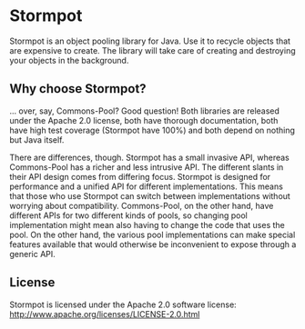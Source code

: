 Stormpot
========

Stormpot is an object pooling library for Java. Use it to recycle objects that
are expensive to create. The library will take care of creating and destroying
your objects in the background.

Why choose Stormpot?
--------------------

... over, say, Commons-Pool? Good question! Both libraries are released under
the Apache 2.0 license, both have thorough documentation, both have high test
coverage (Stormpot have 100%) and both depend on nothing but Java itself.

There are differences, though. Stormpot has a small invasive API, whereas
Commons-Pool has a richer and less intrusive API. The different slants in their
API design comes from differing focus. Stormpot is designed for performance
and a unified API for different implementations. This means that those who use
Stormpot can switch between implementations without worrying about
compatibility. Commons-Pool, on the other hand, have different APIs for
two different kinds of pools, so changing pool implementation might mean also
having to change the code that uses the pool. On the other hand, the various
pool implementations can make special features available that would otherwise
be inconvenient to expose through a generic API.

License
-------

Stormpot is licensed under the Apache 2.0 software license:
http://www.apache.org/licenses/LICENSE-2.0.html

